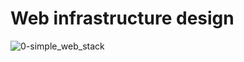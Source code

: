 # Web infrastructure design
![0-simple_web_stack](https://github.com/ali-jin/holbertonschool-system_engineering-devops/assets/113860941/58ff98fd-31ca-4031-a3a9-37506eb36e3c)
